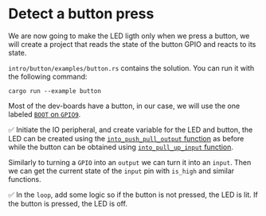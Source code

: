 # Detect a button press

We are now going to make the LED ligth only when we press a button, we will create a
project that reads the state of the button GPIO and reacts to its state.

`intro/button/examples/button.rs` contains the solution. You can run it with the following command:

```shell
cargo run --example button
```

Most of the dev-boards have a button, in our case, we will use the one labeled [`BOOT` on `GPIO9`].


✅ Initiate the IO peripheral, and create variable for the LED and button, the LED can be created using the
[`into_push_pull_output` function][into-push-pull-output] as before while the button can be obtained using
[`into_pull_up_input` function][into-pull-up-input].

Similarly to turning a `GPIO` into an `output` we can turn it into an `input`. Then we can get the current state of the `input` pin with `is_high` and similar functions.

✅ In the `loop`, add some logic so if the button is not pressed, the LED is lit. If the button is pressed, the LED is off.

[`BOOT` on `GPIO9`]: https://github.com/esp-rs/esp-rust-board#ios
[into-pull-up-input]: https://docs.rs/esp32c3-hal/latest/esp32c3_hal/gpio/struct.GpioPin.html#method.into_pull_up_input
[into-push-pull-output]: https://docs.rs/esp32c3-hal/latest/esp32c3_hal/gpio/struct.GpioPin.html#method.into_push_pull_output

